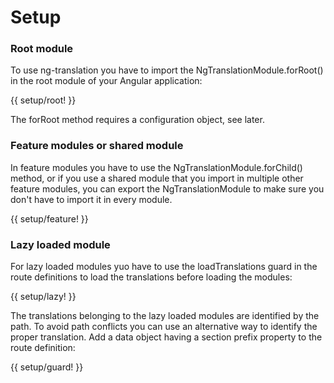 <!-- ======================================================================
--- Search engine
title:          Setup
keywords:       setup
description:    Set up the NgTranslation package.
--- Menu system
order:          20
text:           Setup
hidden:         false
umbel:          false
--- Page properties
id:             
document:       
layout:         layout-2-left
$-left:         #side-menu
searchable:     true
--- Side menu
side-menu-root:     /translation
side-menu-header:   Translation
side-menu-top:      
side-menu-depth:    2
======================================================================= -->

# Setup

### Root module

To use ng-translation you have to import the NgTranslationModule.forRoot()
in the root module of your Angular application:

{{ setup/root! }}

The forRoot method requires a configuration object, see later.

### Feature modules or shared module

In feature modules you have to use the NgTranslationModule.forChild()
method, or if you use a shared module that you import in multiple other
feature modules, you can export the NgTranslationModule to make sure you
don't have to import it in every module.

{{ setup/feature! }}

### Lazy loaded module

For lazy loaded modules yuo have to use the loadTranslations guard in the
route definitions to load the translations before loading the modules:

{{ setup/lazy! }}

The translations belonging to the lazy loaded modules are identified by the
path. To avoid path conflicts you can use an alternative way to identify the
proper translation. Add a data object having a section prefix property to
the route definition:

{{ setup/guard! }}
